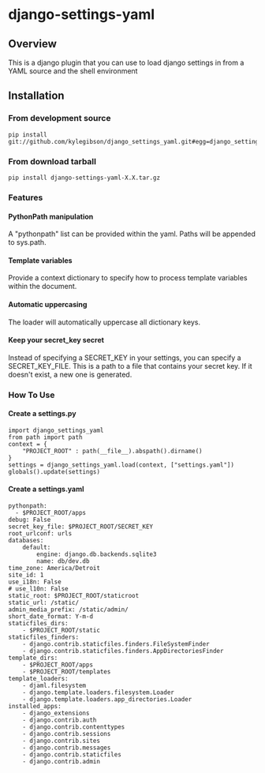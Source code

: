 # django-settings-yaml

## Overview

This is a django plugin that you can use to load django settings in 
from a YAML source and the shell environment

## Installation

### From development source

    pip install git://github.com/kylegibson/django_settings_yaml.git#egg=django_settings_yaml

### From download tarball

    pip install django-settings-yaml-X.X.tar.gz


### Features

#### PythonPath manipulation

A "pythonpath" list can be provided within the yaml. Paths will be appended to sys.path.

#### Template variables

Provide a context dictionary to specify how to process template variables within the document.

#### Automatic uppercasing

The loader will automatically uppercase all dictionary keys.

#### Keep your secret_key secret

Instead of specifying a SECRET_KEY in your settings, you can specify a SECRET_KEY_FILE. This is a path
to a file that contains your secret key. If it doesn't exist, a new one is generated. 

### How To Use

#### Create a settings.py

    import django_settings_yaml
    from path import path
    context = {
        "PROJECT_ROOT" : path(__file__).abspath().dirname()
    }
    settings = django_settings_yaml.load(context, ["settings.yaml"])
    globals().update(settings)

#### Create a settings.yaml

    pythonpath:
      - $PROJECT_ROOT/apps
    debug: False
    secret_key_file: $PROJECT_ROOT/SECRET_KEY
    root_urlconf: urls
    databases:
        default:
            engine: django.db.backends.sqlite3
            name: db/dev.db
    time_zone: America/Detroit
    site_id: 1
    use_i18n: False
    # use_l10n: False
    static_root: $PROJECT_ROOT/staticroot
    static_url: /static/
    admin_media_prefix: /static/admin/
    short_date_format: Y-m-d
    staticfiles_dirs:
        - $PROJECT_ROOT/static
    staticfiles_finders:
        - django.contrib.staticfiles.finders.FileSystemFinder
        - django.contrib.staticfiles.finders.AppDirectoriesFinder
    template_dirs:
        - $PROJECT_ROOT/apps
        - $PROJECT_ROOT/templates
    template_loaders:
        - djaml.filesystem
        - django.template.loaders.filesystem.Loader
        - django.template.loaders.app_directories.Loader
    installed_apps:
        - django_extensions
        - django.contrib.auth
        - django.contrib.contenttypes
        - django.contrib.sessions
        - django.contrib.sites
        - django.contrib.messages
        - django.contrib.staticfiles
        - django.contrib.admin
